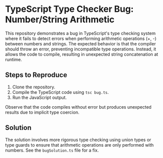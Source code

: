 # TypeScript Type Checker Bug: Number/String Arithmetic

This repository demonstrates a bug in TypeScript's type checking system where it fails to detect errors when performing arithmetic operations (+, -) between numbers and strings. The expected behavior is that the compiler should throw an error, preventing incompatible type operations. Instead, it allows the code to compile, resulting in unexpected string concatenation at runtime.

## Steps to Reproduce

1. Clone the repository.
2. Compile the TypeScript code using `tsc bug.ts`.
3. Run the JavaScript output.

Observe that the code compiles without error but produces unexpected results due to implicit type coercion.

## Solution

The solution involves more rigorous type checking using union types or type guards to ensure that arithmetic operations are only performed with numbers. See the `bugSolution.ts` file for a fix.
